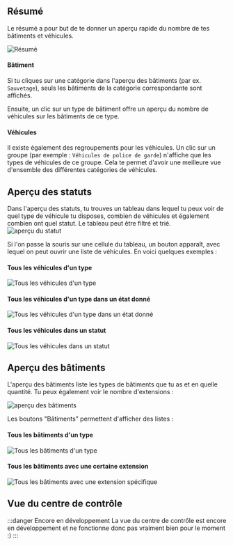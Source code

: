 ## Résumé
Le résumé a pour but de te donner un aperçu rapide du nombre de tes bâtiments et véhicules.

![Résumé](summary.png)

#### Bâtiment
Si tu cliques sur une catégorie dans l'aperçu des bâtiments (par ex. `Sauvetage`), seuls les bâtiments de la catégorie correspondante sont affichés.

Ensuite, un clic sur un type de bâtiment offre un aperçu du nombre de véhicules sur les bâtiments de ce type.

#### Véhicules
Il existe également des regroupements pour les véhicules. Un clic sur un groupe (par exemple : `Véhicules de police de garde`) n'affiche que les types de véhicules de ce groupe. Cela te permet d'avoir une meilleure vue d'ensemble des différentes catégories de véhicules.

## Aperçu des statuts
Dans l'aperçu des statuts, tu trouves un tableau dans lequel tu peux voir de quel type de véhicule tu disposes, combien de véhicules et également combien ont quel statut. Le tableau peut être filtré et trié.
![aperçu du statut](status_table.png)

Si l'on passe la souris sur une cellule du tableau, un bouton apparaît, avec lequel on peut ouvrir une liste de véhicules. En voici quelques exemples :

#### Tous les véhicules d'un type
![Tous les véhicules d'un type](vehiclelist.png)

#### Tous les véhicules d'un type dans un état donné
![Tous les véhicules d'un type dans un état donné](vehiclelist_status.png)

#### Tous les véhicules dans un statut
![Tous les véhicules dans un statut](vehiclelist_status_all.png)

## Aperçu des bâtiments
L'aperçu des bâtiments liste les types de bâtiments que tu as et en quelle quantité. Tu peux également voir le nombre d'extensions :

![aperçu des bâtiments](buildinglist.png)

Les boutons "Bâtiments" permettent d'afficher des listes :

#### Tous les bâtiments d'un type
![Tous les bâtiments d'un type](buildinglist_type.png)

#### Tous les bâtiments avec une certaine extension
![Tous les bâtiments avec une extension spécifique](buildinglist_extension.png)

## Vue du centre de contrôle
:::danger Encore en développement
La vue du centre de contrôle est encore en développement et ne fonctionne donc pas vraiment bien pour le moment :)
:::